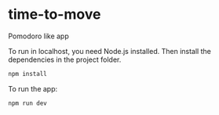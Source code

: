 # time-to-move
Pomodoro like app


To run in localhost, you need Node.js installed.
Then install the dependencies in the project folder.

```sh
npm install
```

To run the app:

```sh
npm run dev
```
